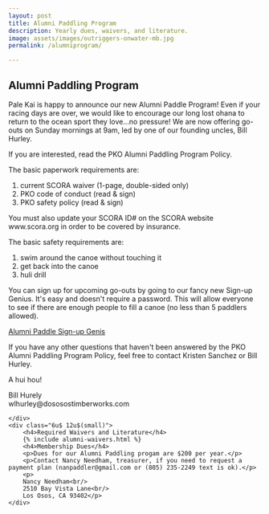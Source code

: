 ```yaml
---
layout: post
title: Alumni Paddling Program
description: Yearly dues, waivers, and literature.
image: assets/images/outriggers-onwater-mb.jpg
permalink: /alumniprogram/

---
```

<h2>Alumni Paddling Program</h2>

<div class="row">
	<div class="6u 12u$(small)">
		<p> Pale Kai is happy to announce our new Alumni Paddle Program! Even if your racing days are over, we would like to encourage our long lost ohana to return to the ocean sport they love...no pressure! We are now offering go-outs on Sunday mornings at 9am, led by one of our founding uncles, Bill Hurley. </p>
		<p>
		If you are interested, read the PKO Alumni Paddling Program Policy.</p>
<p>
The basic paperwork requirements are:
	</p>
	<ol>
		<li>current SCORA waiver (1-page, double-sided only)</li>
		<li>PKO code of conduct (read & sign)</li>
		<li>PKO safety policy (read & sign)</li>
	</ol>
	<p>
You must also update your SCORA ID# on the SCORA website www.scora.org in order to be covered by insurance.
	</p>
	<P>
The basic safety requirements are:
	</P>
<ol>
	<li>swim around the canoe without touching it</li>
	<li>get back into the canoe</li>
	<li>huli drill</li>
	</ol>
	<p>
You can sign up for upcoming go-outs by going to our fancy new Sign-up Genius. It's easy and doesn't require a password. This will allow everyone to see if there are enough people to fill a canoe (no less than 5 paddlers allowed). 
	</p>
	<p>
	<a href="http://www.SignUpGenius.com/go/409044BAFA82CA2F85-20172" class="button">Alumni Paddle Sign-up Genis</a>
	</p>
	<p>
If you have any other questions that haven't been answered by the PKO Alumni Paddling Program Policy, feel free to contact Kristen Sanchez or Bill Hurley. 

A hui hou!
</p>
		<p>
		Bill Hurely<br/>
		wlhurley@dososostimberworks.com</p>
		
	</div>
	<div class="6u$ 12u$(small)">
		<h4>Required Waivers and Literature</h4>
    	{% include alumni-waivers.html %}
    	<h4>Membership Dues</h4>
		<p>Dues for our Alumni Paddling progam are $200 per year.</p>
		<p>Contact Nancy Needham, treasurer, if you need to request a payment plan (nanpaddler@gmail.com or (805) 235-2249 text is ok).</p>
		<p>
		Nancy Needham<br/>
		2510 Bay Vista Lane<br/>
		Los Osos, CA 93402</p>
	</div>
</div>
